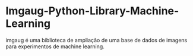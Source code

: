 # Imgaug-Python-Library-Machine-Learning
imgaug é uma biblioteca de ampliação  de uma  base de dados de imagens  para  experimentos de machine learning.
